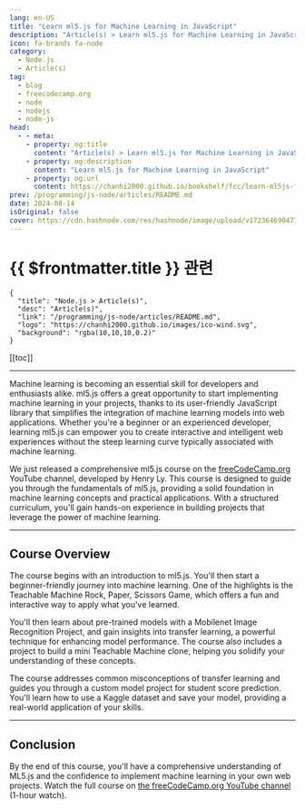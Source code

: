 ```yaml
---
lang: en-US
title: "Learn ml5.js for Machine Learning in JavaScript"
description: "Article(s) > Learn ml5.js for Machine Learning in JavaScript"
icon: fa-brands fa-node
category: 
  - Node.js
  - Article(s)
tag: 
  - blog
  - freecodecamp.org
  - node
  - nodejs
  - node-js
head:
  - - meta:
    - property: og:title
      content: "Article(s) > Learn ml5.js for Machine Learning in JavaScript"
    - property: og:description
      content: "Learn ml5.js for Machine Learning in JavaScript"
    - property: og:url
      content: https://chanhi2000.github.io/bookshelf/fcc/learn-ml5js-for-machine-learning-in-javascript.html
prev: /programming/js-node/articles/README.md
date: 2024-08-14
isOriginal: false
cover: https://cdn.hashnode.com/res/hashnode/image/upload/v1723646904774/4f225758-a451-4dc5-a06c-287ba2977c55.png
---
```


# {{ $frontmatter.title }} 관련

```component VPCard
{
  "title": "Node.js > Article(s)",
  "desc": "Article(s)",
  "link": "/programming/js-node/articles/README.md",
  "logo": "https://chanhi2000.github.io/images/ico-wind.svg",
  "background": "rgba(10,10,10,0.2)"
}
```

[[toc]]

---

<SiteInfo
  name="Learn ml5.js for Machine Learning in JavaScript"
  desc="Machine learning is becoming an essential skill for developers and enthusiasts alike. ml5.js offers a great opportunity to start implementing machine learning in your projects, thanks to its user-friendly JavaScript library that simplifies the integr..."
  url="https://freecodecamp.org/news/learn-ml5js-for-machine-learning-in-javascript/"
  logo="https://cdn.freecodecamp.org/universal/favicons/favicon.ico"
  preview="https://cdn.hashnode.com/res/hashnode/image/upload/v1723646904774/4f225758-a451-4dc5-a06c-287ba2977c55.png"/>

Machine learning is becoming an essential skill for developers and enthusiasts alike. ml5.js offers a great opportunity to start implementing machine learning in your projects, thanks to its user-friendly JavaScript library that simplifies the integration of machine learning models into web applications. Whether you're a beginner or an experienced developer, learning ml5.js can empower you to create interactive and intelligent web experiences without the steep learning curve typically associated with machine learning.

We just released a comprehensive ml5.js course on the [<VPIcon icon="fa-brands fa-free-code-camp"/>freeCodeCamp.org](http://freeCodeCamp.org) YouTube channel, developed by Henry Ly. This course is designed to guide you through the fundamentals of ml5.js, providing a solid foundation in machine learning concepts and practical applications. With a structured curriculum, you'll gain hands-on experience in building projects that leverage the power of machine learning.

---

## Course Overview

The course begins with an introduction to ml5.js. You'll then start a beginner-friendly journey into machine learning. One of the highlights is the Teachable Machine Rock, Paper, Scissors Game, which offers a fun and interactive way to apply what you've learned.

You'll then learn about pre-trained models with a Mobilenet Image Recognition Project, and gain insights into transfer learning, a powerful technique for enhancing model performance. The course also includes a project to build a mini Teachable Machine clone, helping you solidify your understanding of these concepts.

The course addresses common misconceptions of transfer learning and guides you through a custom model project for student score prediction. You'll learn how to use a Kaggle dataset and save your model, providing a real-world application of your skills.

---

## Conclusion

By the end of this course, you'll have a comprehensive understanding of ML5.js and the confidence to implement machine learning in your own web projects. Watch the full course on [<VPIcon icon="fa-brands fa-youtube"/>the freeCodeCamp.org YouTube channel](https://youtu.be/ECotpcPCTaU) (1-hour watch).

<VidStack src="youtube/ECotpcPCTaU" />

